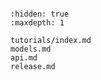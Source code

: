 ```{include} ../../../README.md

```

```{toctree}
:hidden: true
:maxdepth: 1

tutorials/index.md
models.md
api.md
release.md
```